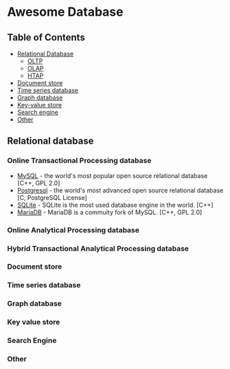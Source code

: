 # Awesome Database

## Table of Contents

* [Relational Database](#relational-database)
    * [OLTP](#online-transactional-processing-database)
    * [OLAP](#online-analytical-processing)
    * [HTAP](#hybrid-transactional-analytical-processing)
* [Document store](#document-store)
* [Time series database](#time-series-database)
* [Graph database](#graph-database)
* [Key-value store](#key-value-store)
* [Search engine](#search-enginel)
* [Other](#other)

## Relational database

### Online Transactional Processing database

- [MySQL](https://github.com/mysql/mysql-server) - the world's most popular open source relational database [C++, GPL 2.0]
- [Postgresql](https://github.com/postgres/postgres) - the world's most advanced open source relational database [C, PostgreSQL License]
- [SQLite](https://sqlite.org) - SQLite is the most used database engine in the world. [C++]
- [MariaDB](https://mariadb.org/) - MariaDB is a commuity fork of MySQL. [C++, GPL 2.0]

### Online Analytical Processing database

### Hybrid Transactional Analytical Processing database

### Document store

### Time series database

### Graph database

### Key value store

### Search Engine

### Other
